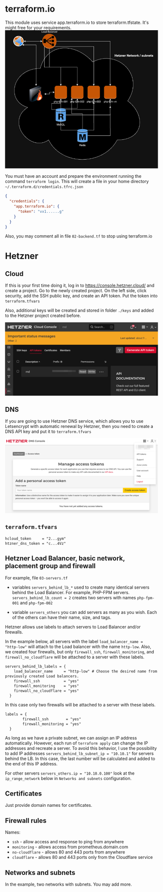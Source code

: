# terraform.io
This module uses service app.terraform.io to store terraform.tfstate. It's might free for your requirements.
![Hetzner cloud](documents/hetzner_cloud.drawio.png)

You must have an account and prepare the environment running the command `terraform login`. This will create a file in your home directory `~/.terraform.d/credentials.tfrc.json`

```json
{
  "credentials": {
    "app.terraform.io": {
      "token": "vx1......g"
    }
  }
}
```

Also, you may comment all in file `02-backend.tf` to stop using terraform.io

# Hetzner

## Cloud

If this is your first time doing it, log in to <https://console.hetzner.cloud/> and create a project. Go to the newly created project. On the left side, click security, add the SSH public key, and create an API token.
Put the token into `terraform.tfvars`

Also, additional keys will be created and stored in folder `./keys` and added to the Hetzner project created before.

![Hetzner API key](documents/API_tokens_Hetzner_Cloud.png)

## DNS

If you are going to use Hetzner DNS service, which allows you to use Letsencrypt with automatic renewal by Hetzner, then you need to create a DNS API key and put it to `terraform.tfvars`

![Hetzner DNS](documents/API_tokens_Hetzner_DNS.png)

## `terraform.tfvars`
```hcl
hcloud_token     = "2...gym"
htzner_dns_token = "c...4Vz"

```

## Hetzner Load Balancer, basic network, placement group and firewall

For example, file `03-servers.tf`

- variables `servers_behind_lb_*` used to create many identical servers behind the Load Balancer. For example, PHP-FPM servers. `servers_behind_lb_count = 2` creates two servers with names `php-fpm-001` and `php-fpm-002`

- variable `servers_others` you can add servers as many as you wish. Each of the others can have their name, size, and tags.

Hetzner allows use labels to attach servers to Load Balancer and/or firewalls.

In the example below, all servers with the label `load_balancer_name = "http-low"` will attach to the Load balancer with the name `http-low`. Also, we created four firewalls, but only `firewall_ssh`, `firewall_monitoring`, and `firewall_no_cloudflare` will be attached to a server with these labels.

```hcl
servers_behind_lb_labels = {
    load_balancer_name     = "http-low" # Choose the desired name from previously created Load balancers. 
    firewall_ssh           = "yes"
    firewall_monitoring    = "yes"
    firewall_no_cloudflare = "yes"
  }
```

In this case only two firewalls will be attached to a server with these labels.

```hcl
labels = {
        firewall_ssh        = "yes"
        firewall_monitoring = "yes"
  }
```

As long as we have a private subnet, we can assign an IP address automatically. However, each run of `terraform apply` can change the IP addresses and recreate a server. To avoid this behavior, I use the possibility to add IP addresses `servers_behind_lb_subnet_ip = "10.10.1"` for servers behind the LB. In this case, the last number will be calculated and added to the end of this IP address.

For other servers `servers_others.ip = "10.10.0.100"`  look at the `ip_range_network` below in `Networks and subnets` configuration.

## Certificates

Just provide domain names for certificates.

## Firewall rules

Names:

- `ssh` - allow access and response to ping from anywhere
- `monitoring` - allows access from prometheus.domain.com
- `no-cloudflare` - allows 80 and 443 ports from anywhere
- `cloudflare` - allows 80 and 443 ports only from the Cloudflare service

## Networks and subnets

In the example, two networks with subnets. You may add more.
